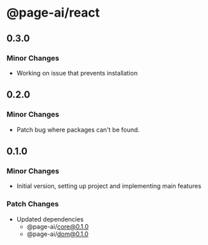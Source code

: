 # @page-ai/react

## 0.3.0

### Minor Changes

- Working on issue that prevents installation

## 0.2.0

### Minor Changes

- Patch bug where packages can't be found.

## 0.1.0

### Minor Changes

- Initial version, setting up project and implementing main features

### Patch Changes

- Updated dependencies
  - @page-ai/core@0.1.0
  - @page-ai/dom@0.1.0
